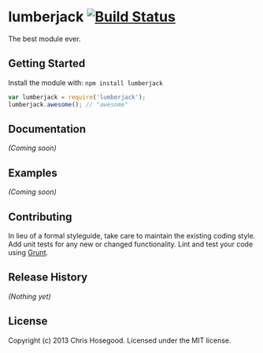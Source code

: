 # lumberjack [![Build Status](https://secure.travis-ci.org/chosegood/lumberjack.png?branch=master)](http://travis-ci.org/chosegood/lumberjack)

The best module ever.

## Getting Started
Install the module with: `npm install lumberjack`

```javascript
var lumberjack = require('lumberjack');
lumberjack.awesome(); // "awesome"
```

## Documentation
_(Coming soon)_

## Examples
_(Coming soon)_

## Contributing
In lieu of a formal styleguide, take care to maintain the existing coding style. Add unit tests for any new or changed functionality. Lint and test your code using [Grunt](http://gruntjs.com/).

## Release History
_(Nothing yet)_

## License
Copyright (c) 2013 Chris Hosegood. Licensed under the MIT license.
